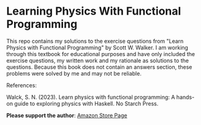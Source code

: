 # Learning Physics With Functional Programming
This repo contains my solutions to the exercise questions from "Learn Physics with Functional Programming" by Scott W. Walker. I am working through this textbook for educational purposes and have only included the exercise questions, my written work and my rationale as solutions to the questions. Because this book does not contain an answers section, these problems were solved by me and may not be reliable.

References:

Walck, S. N. (2023). Learn physics with functional programming: A hands-on guide to exploring physics with Haskell. No Starch Press. 

**Please support the author**: [Amazon Store Page](https://a.co/d/hZVlYfk)
